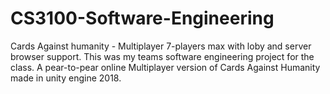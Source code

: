 # CS3100-Software-Engineering
Cards Against humanity - Multiplayer 7-players max with loby and server browser support.
This was my teams software engineering project for the class.
A pear-to-pear online Multiplayer version of Cards Against Humanity made in unity engine 2018.
